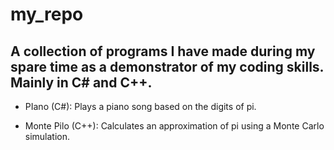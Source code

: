 # my_repo


## A collection of programs I have made during my spare time as a demonstrator of my coding skills. Mainly in C# and C++.

- PIano (C#): Plays a piano song based on the digits of pi.

- Monte Pilo (C++): Calculates an approximation of pi using a Monte Carlo simulation.